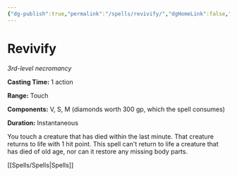```yaml
---
{"dg-publish":true,"permalink":"/spells/revivify/","dgHomeLink":false,"dgPassFrontmatter":true}
---
```



# Revivify

*3rd-level necromancy*

**Casting Time:** 1 action

**Range:** Touch

**Components:** V, S, M (diamonds worth 300 gp, which the spell consumes)

**Duration:** Instantaneous

You touch a creature that has died within the last minute. That creature returns to life with 1 hit point. This spell can't return to life a creature that has died of old age, nor can it restore any missing body parts.


[[Spells/Spells|Spells]]
